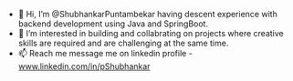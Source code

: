 - 👋 Hi, I’m @ShubhankarPuntambekar having descent experience with backend development using Java and SpringBoot.
- 👀 I’m interested in building and collabrating on projects where creative skills are required and are challenging at the same time.
- 📫 Reach me message me on linkedin profile - www.linkedin.com/in/pShubhankar

<!---
ShubhankarPuntambekar/ShubhankarPuntambekar is a ✨ special ✨ repository because its `README.md` (this file) appears on your GitHub profile.
You can click the Preview link to take a look at your changes.
--->
